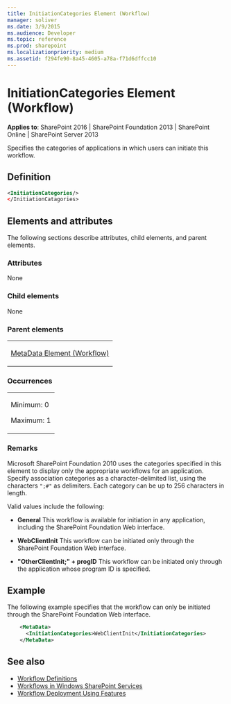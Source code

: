 ```yaml
---
title: InitiationCategories Element (Workflow)
manager: soliver
ms.date: 3/9/2015
ms.audience: Developer
ms.topic: reference
ms.prod: sharepoint
ms.localizationpriority: medium
ms.assetid: f294fe90-8a45-4605-a78a-f71d6dffcc10
---
```



# InitiationCategories Element (Workflow)

**Applies to**: SharePoint 2016 | SharePoint Foundation 2013 | SharePoint Online | SharePoint Server 2013

Specifies the categories of applications in which users can initiate this workflow.

## Definition

```XML
<InitiationCategories/>
</InitiationCatagories>
```

## Elements and attributes

The following sections describe attributes, child elements, and parent elements.

### Attributes

None

### Child elements

None

### Parent elements

<table>
<colgroup>
<col width="100%" />
</colgroup>
<tbody>
<tr class="odd">
<td align="left"><p><a href="metadata-element-workflow.md">MetaData Element (Workflow)</a></p></td>
</tr>
</tbody>
</table>

### Occurrences

<table>
<colgroup>
<col width="100%" />
</colgroup>
<tbody>
<tr class="odd">
<td align="left"><p>Minimum: 0</p>
<p>Maximum: 1</p></td>
</tr>
</tbody>
</table>


### Remarks

Microsoft SharePoint Foundation 2010 uses the categories specified in this element to display only the appropriate workflows for an application. Specify association categories as a character-delimited list, using the characters `";#"` as delimiters. Each category can be up to 256 characters in length.

Valid values include the following:

- **General** This workflow is available for initiation in any application, including the SharePoint Foundation Web interface.

- **WebClientInit** This workflow can be initiated only through the SharePoint Foundation Web interface.

- **"OtherClientInit;" + progID** This workflow can be initiated only through the application whose program ID is specified.


## Example

The following example specifies that the workflow can only be initiated through the SharePoint Foundation Web interface.

```XML
    <MetaData>
      <InitiationCategories>WebClientInit</InitiationCategories>
    </MetaData>
```

## See also

- [Workflow Definitions](workflow-definitions.md)
- [Workflows in Windows SharePoint Services](https://msdn.microsoft.com/library/be0888d4-20b2-4d39-bf28-2d8a71829d8e(Office.15).aspx)
- [Workflow Deployment Using Features](https://msdn.microsoft.com/library/ad294f09-483d-4e87-bd19-fa37795ed558(Office.15).aspx)









